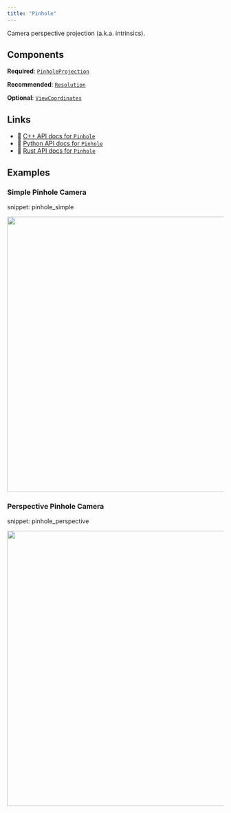 ```yaml
---
title: "Pinhole"
---
```


Camera perspective projection (a.k.a. intrinsics).

## Components

**Required**: [`PinholeProjection`](../components/pinhole_projection.md)

**Recommended**: [`Resolution`](../components/resolution.md)

**Optional**: [`ViewCoordinates`](../components/view_coordinates.md)

## Links
 * 🌊 [C++ API docs for `Pinhole`](https://ref.rerun.io/docs/cpp/stable/structrerun_1_1archetypes_1_1Pinhole.html)
 * 🐍 [Python API docs for `Pinhole`](https://ref.rerun.io/docs/python/stable/common/archetypes#rerun.archetypes.Pinhole)
 * 🦀 [Rust API docs for `Pinhole`](https://docs.rs/rerun/latest/rerun/archetypes/struct.Pinhole.html)

## Examples

### Simple Pinhole Camera

snippet: pinhole_simple

<center>
<picture>
  <source media="(max-width: 480px)" srcset="https://static.rerun.io/pinhole_simple/9af9441a94bcd9fd54e1fea44fb0c59ff381a7f2/480w.png">
  <source media="(max-width: 768px)" srcset="https://static.rerun.io/pinhole_simple/9af9441a94bcd9fd54e1fea44fb0c59ff381a7f2/768w.png">
  <source media="(max-width: 1024px)" srcset="https://static.rerun.io/pinhole_simple/9af9441a94bcd9fd54e1fea44fb0c59ff381a7f2/1024w.png">
  <source media="(max-width: 1200px)" srcset="https://static.rerun.io/pinhole_simple/9af9441a94bcd9fd54e1fea44fb0c59ff381a7f2/1200w.png">
  <img src="https://static.rerun.io/pinhole_simple/9af9441a94bcd9fd54e1fea44fb0c59ff381a7f2/full.png" width="640">
</picture>
</center>

### Perspective Pinhole Camera

snippet: pinhole_perspective

<center>
<picture>
  <source media="(max-width: 480px)" srcset="https://static.rerun.io/pinhole_perspective/d0bd02a0cf354a5c8eafb79a84fe8674335cab98/480w.png">
  <source media="(max-width: 768px)" srcset="https://static.rerun.io/pinhole_perspective/d0bd02a0cf354a5c8eafb79a84fe8674335cab98/768w.png">
  <source media="(max-width: 1024px)" srcset="https://static.rerun.io/pinhole_perspective/d0bd02a0cf354a5c8eafb79a84fe8674335cab98/1024w.png">
  <source media="(max-width: 1200px)" srcset="https://static.rerun.io/pinhole_perspective/d0bd02a0cf354a5c8eafb79a84fe8674335cab98/1200w.png">
  <img src="https://static.rerun.io/pinhole_perspective/d0bd02a0cf354a5c8eafb79a84fe8674335cab98/full.png" width="640">
</picture>
</center>

